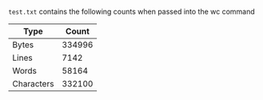 `test.txt` contains the following counts when passed into the wc command

| Type       | Count  |
| ---------- | ------ |
| Bytes      | 334996 |
| Lines      | 7142   |
| Words      | 58164  |
| Characters | 332100 |